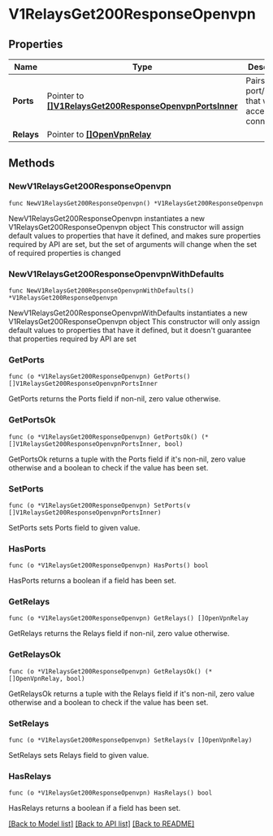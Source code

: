 # V1RelaysGet200ResponseOpenvpn

## Properties

Name | Type | Description | Notes
------------ | ------------- | ------------- | -------------
**Ports** | Pointer to [**[]V1RelaysGet200ResponseOpenvpnPortsInner**](V1RelaysGet200ResponseOpenvpnPortsInner.md) | Pairs of port/protocol that will accept connections | [optional] 
**Relays** | Pointer to [**[]OpenVpnRelay**](OpenVpnRelay.md) |  | [optional] 

## Methods

### NewV1RelaysGet200ResponseOpenvpn

`func NewV1RelaysGet200ResponseOpenvpn() *V1RelaysGet200ResponseOpenvpn`

NewV1RelaysGet200ResponseOpenvpn instantiates a new V1RelaysGet200ResponseOpenvpn object
This constructor will assign default values to properties that have it defined,
and makes sure properties required by API are set, but the set of arguments
will change when the set of required properties is changed

### NewV1RelaysGet200ResponseOpenvpnWithDefaults

`func NewV1RelaysGet200ResponseOpenvpnWithDefaults() *V1RelaysGet200ResponseOpenvpn`

NewV1RelaysGet200ResponseOpenvpnWithDefaults instantiates a new V1RelaysGet200ResponseOpenvpn object
This constructor will only assign default values to properties that have it defined,
but it doesn't guarantee that properties required by API are set

### GetPorts

`func (o *V1RelaysGet200ResponseOpenvpn) GetPorts() []V1RelaysGet200ResponseOpenvpnPortsInner`

GetPorts returns the Ports field if non-nil, zero value otherwise.

### GetPortsOk

`func (o *V1RelaysGet200ResponseOpenvpn) GetPortsOk() (*[]V1RelaysGet200ResponseOpenvpnPortsInner, bool)`

GetPortsOk returns a tuple with the Ports field if it's non-nil, zero value otherwise
and a boolean to check if the value has been set.

### SetPorts

`func (o *V1RelaysGet200ResponseOpenvpn) SetPorts(v []V1RelaysGet200ResponseOpenvpnPortsInner)`

SetPorts sets Ports field to given value.

### HasPorts

`func (o *V1RelaysGet200ResponseOpenvpn) HasPorts() bool`

HasPorts returns a boolean if a field has been set.

### GetRelays

`func (o *V1RelaysGet200ResponseOpenvpn) GetRelays() []OpenVpnRelay`

GetRelays returns the Relays field if non-nil, zero value otherwise.

### GetRelaysOk

`func (o *V1RelaysGet200ResponseOpenvpn) GetRelaysOk() (*[]OpenVpnRelay, bool)`

GetRelaysOk returns a tuple with the Relays field if it's non-nil, zero value otherwise
and a boolean to check if the value has been set.

### SetRelays

`func (o *V1RelaysGet200ResponseOpenvpn) SetRelays(v []OpenVpnRelay)`

SetRelays sets Relays field to given value.

### HasRelays

`func (o *V1RelaysGet200ResponseOpenvpn) HasRelays() bool`

HasRelays returns a boolean if a field has been set.


[[Back to Model list]](../README.md#documentation-for-models) [[Back to API list]](../README.md#documentation-for-api-endpoints) [[Back to README]](../README.md)


